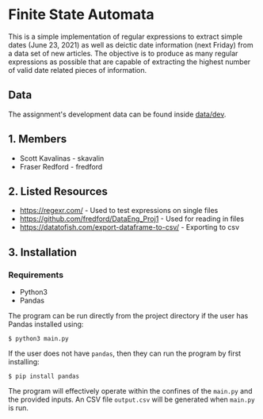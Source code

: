 # Finite State Automata

This is a simple implementation of regular expressions to extract simple dates (June 23, 2021) as well as deictic date information (next Friday) from a data set of new articles. The objective is to produce as many regular expressions as possible that are capable of extracting the highest number of valid date related pieces of information.

## Data

The assignment's development data can be found inside [data/dev](data/dev).

## 1. Members

- Scott Kavalinas - skavalin
- Fraser Redford - fredford

## 2. Listed Resources

- https://regexr.com/ - Used to test expressions on single files
- https://github.com/fredford/DataEng_Proj1 - Used for reading in files
- https://datatofish.com/export-dataframe-to-csv/ - Exporting to csv

## 3. Installation

### Requirements

- Python3
- Pandas

The program can be run directly from the project directory if the user has Pandas installed using:

```
$ python3 main.py
```

If the user does not have `pandas`, then they can run the program by first installing:

```
$ pip install pandas
```

The program will effectively operate within the confines of the `main.py` and the provided inputs. An CSV file `output.csv` will be generated when `main.py` is run.
